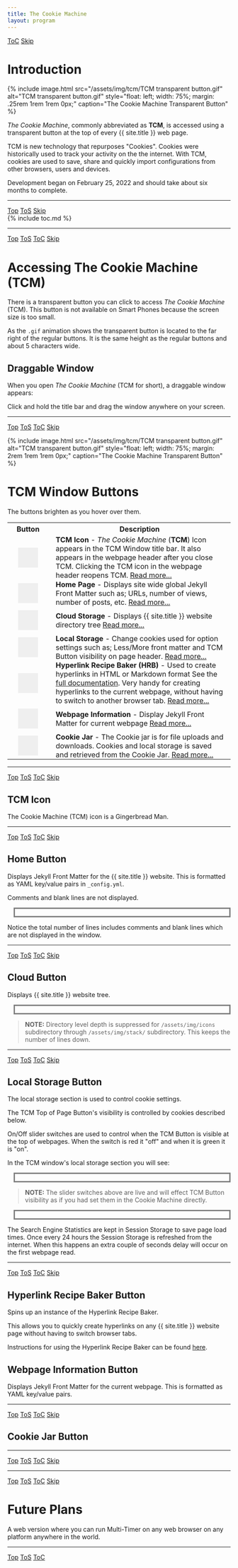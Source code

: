 ```yaml
---
title: The Cookie Machine
layout: program
---
```


<!-- Define hdr1 id with ToC and Skip navigation buttons (No "Top" or "ToS" buttons -->
<a id="hdr1"></a>
<div class="hdr-bar">  <a href="#hdr2">ToC</a>  <a href="#hdr2">Skip</a></div>

<script>
/* include tcmButtonVisibility.js code shared by:
    /assets/js/theCookieMachine.js - Draggable Modal Dialog
    /tcm.md - The Cookie Machine documentation webpage
*/
{% include tcmButtonVisibility.js %}
</script>

# Introduction

{% include image.html src="/assets/img/tcm/TCM transparent button.gif"
   alt="TCM transparent button.gif"
   style="float: left; width: 75%; margin: .25rem 1rem 1rem 0px;"
   caption="The Cookie Machine Transparent Button"
%}

*The Cookie Machine*, commonly abbreviated as **TCM**,
is accessed using a transparent button at the top of
every {{ site.title }} web page.

TCM is new technology that repurposes "Cookies". Cookies
were historically used to track your activity on the
the internet. With TCM, cookies are used to
save, share and quickly import configurations from other
browsers, users and devices.

Development began on February 25, 2022 and should take 
about six months to complete.

---

<a id="hdr2"></a>
<div class="hdr-bar">  <a href="#">Top</a>  <a href="#hdr1">ToS</a>  <a href="#hdr3">Skip</a></div>
{% include toc.md %}

---

<a id="hdr3"></a>
<div class="hdr-bar">  <a href="#">Top</a>  <a href="#hdr2">ToS</a>  <a href="#hdr2">ToC</a>  <a href="#hdr4">Skip</a></div>

# Accessing The Cookie Machine (TCM)

There is a transparent button you can click to access 
*The Cookie Machine* (TCM). This button is not available
on Smart Phones because the screen size is too small.

As the `.gif` animation shows the transparent button is
located to the far right of the regular buttons. It is
the same height as the regular buttons and about 5
characters wide.

## Draggable Window

When you open *The Cookie Machine* (TCM for short), a draggable
window appears:

Click and hold the title bar and drag the window anywhere on your screen.

---

<a id="hdr4"></a>
<div class="hdr-bar">  <a href="#">Top</a>  <a href="#hdr3">ToS</a>  <a href="#hdr2">ToC</a>  <a href="#hdr5">Skip</a></div>

{% include image.html src="/assets/img/tcm/TCM transparent button.gif"
   alt="TCM transparent button.gif"
   style="float: left; width: 75%; margin: 2rem 1rem 1rem 0px;"
   caption="The Cookie Machine Transparent Button"
%}

# TCM Window Buttons

The buttons brighten as you hover over them.


<table id="tcm_window_table" class="hrb_table">
   <tr><th>Button</th>
       <th>Description</th>
   </tr>
   <tr><td><button id="tcm_window_icon" class="tcm_documentation" 
      title="The Cookie Machine Window Icon" ></button></td>
   <td><b>TCM Icon</b> - <em>The Cookie Machine</em> (<b>TCM</b>)
      Icon appears in the TCM Window title bar.
      It also appears in the webpage header after you close TCM.
      Clicking the TCM icon in the webpage header reopens TCM. 
      <a href="#tcm_icon">Read more...</a></td></tr> 
   <tr><td><button id="tcm_display_home" class="tcm_documentation" 
      title="The Cookie Machine Home Page" ></button></td>
   <td><b>Home Page</b> - Displays site wide global Jekyll Front Matter such as; 
      URLs, number of views, number of posts, etc.
      <a href="#home_button">Read more...</a></td></tr> 
   <tr><td><button id="tcm_display_cloud" class="tcm_documentation" 
      title="Cloud storage - Display website tree" ></button></td> 
   <td><b>Cloud Storage</b> - Displays {{ site.title }} website directory tree
      <a href="#cloud_button">Read more...</a></td></tr> 
   <tr><td><button id="tcm_display_local" class="tcm_documentation" 
      title="Local storage - Display cookies and cache" > </button></td> 
   <td><b>Local Storage</b> - Change cookies used for option settings such as;
      Less/More front matter and TCM Button visibility on page header.
      <a href="#local_button">Read more...</a></td></tr>
   <tr><td><button id="tcm_hyperlink_recipe" class="tcm_documentation" 
      title="Hyperlink Recipe Baker" > </button></td> 
   <td><b>Hyperlink Recipe Baker (HRB)</b> - Used to create hyperlinks 
      in HTML or Markdown format See the
      <a href="https://pippim.github.io/hyperlink.html#" target="_blank" 
      title="Complete instructions for using Hyperlink Recipe Baker"
      >full documentation</a>. Very handy for creating hyperlinks to
      the current webpage, without having to switch to another browser tab.
      <a href="#hyperlink_button">Read more...</a></td></tr>
   <tr><td><button id="tcm_webpage_info" class="tcm_documentation" 
      title="Webpage Name and Front Matter" ></button></td>
   <td><b>Webpage Information</b> - Display Jekyll Front Matter 
      for current webpage <a href="#webpage_button">Read more...</a></td></tr>
   <tr><td><button id="tcm_cookie_jar" class="tcm_documentation" 
      title="The Cookie Jar - Import/Export cookies" ></button></td>
   <td><b>Cookie Jar</b> - 
      The Cookie jar is for file uploads and downloads.
      Cookies and local storage is saved and retrieved
      from the Cookie Jar. <a href="#cookie_jar_button">Read more...</a></td></tr> 
</table>

<!-- NOTE: #tcm_window_icon through #tcm_webpage_info defined in /assets/css/style.scss -->

<style>
  #tcm_window_table table { table-layout: fixed; width: 100%; border: 3px solid black; }
  #tcm_window_table table tr th:nth-child(1){ width: 10rem; }
  #tcm_window_table td { padding: 0 1rem; }
  #tcm_window_table td+td { width: auto; }
  .tcm_documentation {
    display:block;
    width: 45px;
    height: 45px;
    margin: .5rem .5rem;
    background-repeat: no-repeat;
    background-size: cover;
    border: none;  
  }
  .tcm_documentation:hover {
    filter: brightness(150%);
  }
</style>


---

<a id="hdr4"></a>
<div class="hdr-bar">  <a href="#">Top</a>  <a href="#hdr3">ToS</a>  <a href="#hdr2">ToC</a>  <a href="#hdr5">Skip</a></div>

<a id="tcm_icon"></a>
## TCM Icon

The Cookie Machine (TCM) icon is a Gingerbread Man.

---

<a id="hdr5"></a>
<div class="hdr-bar">  <a href="#">Top</a>  <a href="#hdr4">ToS</a>  <a href="#hdr2">ToC</a>  <a href="#hdr6">Skip</a></div>

<a id="home_button"></a>

## Home Button

Displays Jekyll Front Matter for the {{ site.title }} website. This
is formatted as YAML key/value pairs in `_config.yml`.

Comments and blank lines are not displayed.

<div id="tcm_home"></div>

Notice the total number of lines includes comments and blank lines
which are not displayed in the window.

<script>
buildConfigYml();    // Required by two TCM Window Buttons - Home & Webpage Info
var html = htmlFrontMatter(configYml, "Site Front Matter ('_config.yml')");
document.getElementById("tcm_home").innerHTML = html;
</script>

<style>
#tcm_home {
   border: 3px solid grey;
   margin-left: 1em;
   padding: .5rem;
}
#tcm_home table { 
    border-spacing: 0;
    border-collapse: collapse;
}
#tcm_home table th, table td { padding: .018rem 1rem; }
</style>

---

<a id="hdr6"></a>
<div class="hdr-bar">  <a href="#">Top</a>  <a href="#hdr5">ToS</a>  <a href="#hdr2">ToC</a>  <a href="#hdr7">Skip</a></div>

<a id="cloud_button"></a>
## Cloud Button

Displays {{ site.title }} website tree.


<div id="tcm_website_tree"></div>

> **NOTE:** Directory level depth is suppressed for `/assets/img/icons`
> subdirectory through `/assets/img/stack/` subdirectory. This keeps the
> number of lines down.

<style>
#tcm_website_tree {
   border: 3px solid grey;
   margin-left: 1em;
   padding: .5rem;
   max-height: 90vh;
   overflow: auto;
   line-height: 1 ! important;
}
</style>

<script>
fetch(raw_url + '/assets/json/website_tree.json')
   .then((response) => response.json())
   .then((website_tree) => {
      var html = htmlWebsiteTree(website_tree);
      html += '<style>#tcmLineDraw {\n' +
         'line-height: 1;\n' +
         '}\n'
      html += '</style>';
   document.getElementById("tcm_website_tree").innerHTML = html;
});
</script>


---


<a id="hdr7"></a>
<div class="hdr-bar">  <a href="#">Top</a>  <a href="#hdr6">ToS</a>  <a href="#hdr2">ToC</a>  <a href="#hdr8">Skip</a></div>

<a id="local_button"></a>
## Local Storage Button

The local storage section is used to control cookie settings.

The TCM Top of Page Button's visibility is controlled by 
cookies described below.

On/Off slider switches are used to control when the
TCM Button is visible at the top of webpages. When the
switch is red it "off" and when it is green it is "on".

In the TCM window's local storage section you will see:

<div id="tcm_switches"></div>

> **NOTE:** The slider switches above are live and will
> effect TCM Button visibility as if you had set them
> in the Cookie Machine directly.

<div id="tcm_search_stats"></div>

The Search Engine Statistics are kept in Session Storage
to save page load times. Once every 24 hours the Session
Storage is refreshed from the internet. When this happens
an extra couple of seconds delay will occur on the first
webpage read.

<style>
#tcm_switches, #tcm_search_stats {
   max-width: 30rem;
   border: 3px solid grey;
   margin-left: 1em;
   padding: .5rem;
}
</style>
<script>
document.getElementById("tcm_switches").innerHTML = htmlVisibilitySwitches();
document.getElementById("tcm_search_stats").innerHTML = htmlSearchStats();

tcmButtonVisibility()

</script>


----

<a id="hdr8"></a>
<div class="hdr-bar">  <a href="#">Top</a>  <a href="#hdr7">ToS</a>  <a href="#hdr2">ToC</a>  <a href="#hdr9">Skip</a></div>

<a id="hyperlink_button"></a>
## Hyperlink Recipe Baker Button

Spins up an instance of the Hyperlink Recipe Baker.

This allows you to quickly create hyperlinks on any 
{{ site.title }} website page
without having to switch browser tabs.

<div id="hrb_body"></div>
<script>
processHyperlinkRecipe("hrb_body")
</script>

Instructions for using the Hyperlink Recipe Baker can be found 
[here](https://www.pippim.com/hyperlink.html "Hyperlink Recipe Baker").

<a id="webpage_button"></a>
## Webpage Information Button

Displays Jekyll Front Matter for the current webpage. This
is formatted as YAML key/value pairs.

---


<a id="hdr10"></a>
<div class="hdr-bar">  <a href="#">Top</a>  <a href="#hdr9">ToS</a>  <a href="#hdr2">ToC</a>  <a href="#hdr11">Skip</a></div>

<a id="cookie_jar_button"></a>
## Cookie Jar Button


---

<a id="hdr11"></a>
<div class="hdr-bar">  <a href="#">Top</a>  <a href="#hdr10">ToS</a>  <a href="#hdr2">ToC</a>  <a href="#hdr12">Skip</a></div>


---

<a id="hdr12"></a>
<div class="hdr-bar">  <a href="#">Top</a>  <a href="#hdr11">ToS</a>  <a href="#hdr2">ToC</a>  <a href="#hdr13">Skip</a></div>

# Future Plans

A web version where you can run Multi-Timer on any web browser on any
platform anywhere in the world.

---

<a id="hdr13"></a>
<div class="hdr-bar">  <a href="#">Top</a>  <a href="#hdr12">ToS</a>  <a href="#hdr2">ToC</a></div>
